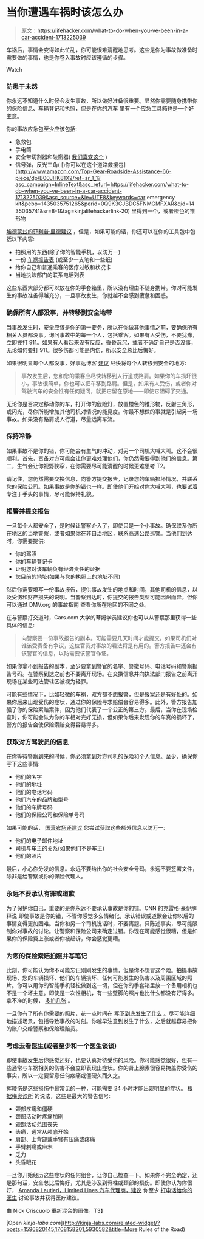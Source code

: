 # 当你遭遇车祸时该怎么办

> 原文：<https://lifehacker.com/what-to-do-when-you-ve-been-in-a-car-accident-1713225039>

车祸后，事情会变得如此忙乱，你可能很难清醒地思考。这些是你为事故做准备时需要做的事情，也是你卷入事故时应该遵循的步骤。

Watch

### **防患于未然**

你永远不知道什么时候会发生事故，所以做好准备很重要。显然你需要随身携带你的保险信息、车辆登记和执照，但是在你的汽车 里有一个应急工具箱也是一个好主意。

你的事故应急包至少应该包括:

*   急救包
*   手电筒
*   安全带切割器和破窗器( [我们喜欢这个](http://www.amazon.com/Seatbelt-Breaker-Emergency-Escape-Tool/dp/B002AMAXNA/ref=sr_1_1?asc_campaign=InlineText&asc_refurl=https://lifehacker.com/what-to-do-when-you-ve-been-in-a-car-accident-1713225039&asc_source=&ie=UTF8&keywords=seat+belt+cutter&qid=1378476567&rawdata=[r|http://www.google.com/url?q=http%3A%2F%2Flifehacker.com%2F30-essential-things-you-should-keep-in-your-car-1263514115&sa=D&sntz=1&usg=AFQjCNHjsn8p7NW0PRyNkQFjcbkDFN5xlg[t|link[p|1263514115[a|B002AMAXNA[au|5716558504134073306&sr=8-1&tag=kinjalifehackerlink-20) )
*   信号弹，反光三角( [)你可以在这个道路救援包](http://www.amazon.com/Top-Gear-Roadside-Assistance-66-piece/dp/B00JHK81X2/ref=sr_1_1?asc_campaign=InlineText&asc_refurl=https://lifehacker.com/what-to-do-when-you-ve-been-in-a-car-accident-1713225039&asc_source=&ie=UTF8&keywords=car emergency kit&pebp=1435035751265&perid=0Q9K3CJBDC5FNMGMFXAR&qid=1435035741&sr=8-1&tag=kinjalifehackerlink-20) 里得到一个，或者橙色的锥形物

[埃德蒙兹的菲利普·里德建议](http://www.edmunds.com/car-safety/what-to-do-after-a-car-accident.html) ，但是，如果可能的话，你还可以在你的工具包中包括以下内容:

*   拍照用的东西(除了你的智能手机，以防万一)
*   一份 [车祸报告表](http://www.thebggroup.com/pdfs/AutomobileAccidentReportForm.pdf) (或至少一支笔和一些纸)
*   给你自己和普通乘客的医疗过敏和状况卡
*   当地执法部门的联系电话列表

这些东西大部分都可以放在你的手套箱里，所以没有理由不随身携带。你对可能发生的事故准备得越充分，一旦事故发生，你就越不会感到疲惫和困惑。

### **确保所有人都没事，并转移到安全地带**

当事故发生时，安全应该是你的第一要务，所以在你做其他事情之前，要确保所有相关人员都没事。询问事故中的每一个人，包括乘客。如果有人受伤，不要犹豫，立即拨打 911。如果有人看起来没有反应，昏昏沉沉，或者不确定自己是否没事，无论如何要打 911。很多伤都可能是内伤，所以安全总比后悔好。

如果很明显每个人都没事，好事达博客 [建议](https://www.allstate.com/tools-and-resources/car-insurance/in-case-of-a-car-accident.aspx) 尽快将每个人转移到安全的地方:

> 事故发生后，您和您的乘客应尽快转移到人行道或路肩。如果你的车损坏很小，事故很简单，你也可以把车移到路肩。但是，如果有人受伤，或者你对驾驶汽车的安全性有任何疑问，就把它留在原地——即使它阻碍了交通。

无论你是否决定移动你的车，打开你的危险灯，放置橙色的锥形物，反射三角形，或闪光，尽你所能增加其他司机对情况的能见度。你最不想做的事就是引起另一场事故。如果没有路肩或人行道，尽量远离车流。

### 保持冷静

如果事故不是你的错，你可能会有生气的冲动，对另一个司机大喊大叫。这不会很顺利。首先，责备对方可能会让你更难处理他们，你仍然需要得到他们的信息。第二，生气会让你视野狭窄，在你需要尽可能清醒的时候更难思考 T2。

请记住，您仍然需要交换信息，向警方提交报告，记录您的车辆损坏情况，并联系您的保险公司。如果事故是你的错也一样。即使他们开始对你大喊大叫，也要试着专注于手头的事情，尽可能保持礼貌。

### **报警并提交报告**

一旦每个人都安全了，是时候让警察介入了，即使只是一个小事故。确保联系你所在地区的当地警察，或者如果你在非自治地区，联系高速公路巡警。当他们到达时，你需要提供:

*   你的驾照
*   你的车辆登记卡
*   证明您对该车辆负有经济责任的证据
*   您目前的地址(如果与您的执照上的地址不同)

然后你需要填写一份事故报告，提供事故发生的地点和时间，其他司机的信息，以及受伤和财产损失的说明。当警察到达时，你提交的报告类型可能因州而异，但你可以通过 DMV.org 的事故指南 查看你所在地区的不同之处。

在与警察打交道时，Cars.com 大学的蒂姆学员建议你也可以从警察那里获得一些具体的信息:

> 向警察要一份事故报告的副本。可能需要几天时间才能提交。如果司机们对谁该受责备有争议，这位官员对事故的看法将是有用的。警方报告中还会有该警官的信息，以防需要该警官作证。

如果你拿不到报告的副本，至少要拿到警官的名字、警徽号码、电话号码和警察报告号码。在警察到达之前也不要离开现场。在交换信息并向执法部门报告之前离开现场在某些司法管辖区被视为轻罪。

可能有些情况下，比如轻微的车祸，双方都不想报警，但是报案还是有好处的。如果你后来出现受伤的症状，通过你的保险寻求赔偿会容易得多。此外，警方报告加强了你的保险索赔案件，因为他们代表了一个公正的第三方。最后，当你在现场检查时，你可能会认为你的车相对完好无损，但如果你后来发现你的车真的损坏了，警方的报告会使保险索赔变得容易得多。

### **获取对方驾驶员的信息**

在你等待警察到来的时候，你必须拿到对方司机的保险和个人信息。至少，确保你写下这些事情:

*   他们的名字
*   他们的地址
*   他们的电话号码
*   他们汽车的品牌和型号
*   他们的车牌号码
*   他们的保险公司和保险单号码

如果可能的话， [国营农场还建议](https://www.statefarm.com/claims/resources/auto/what-to-do-after-auto-accident) 您尝试获取这些额外信息以防万一:

*   他们的电子邮件地址
*   司机与车主的关系(如果他们不是车主)
*   他们的照片

最后，小心你分发的信息。永远不要给出你的社会安全号码，永远不要签署文件，除非是给警察或你的保险代理人。

### **永远不要承认有罪或道歉**

为了保护你自己，重要的是你永远不要承认事故是你的错。CNN 的克雷格·豪伊解释说 即使事故是你的错，不管你感觉多么情绪化，承认错误或道歉会让你以后的事情变得更加困难。当你和另一个司机说话时，不要离题。只陈述事实，尽可能限制你对事故的讨论。让警察和保险公司来确定过错。你现在可能感觉很糟，但是如果你的保险费上涨或者你被起诉，你会感觉更糟。

### **为您的保险索赔拍照并写笔记**

此刻，你可能认为你不可能忘记刚刚发生的事情，但是你不想冒这个险。拍摄事故现场、您的车辆损坏、他们的车辆损坏、任何可能发生的伤害以及周围区域的照片。你可以用你的智能手机轻松做到这一切，但在你的手套箱里放一个备用相机也不是一个坏主意。即使是一次性相机，有一些蹩脚的照片也比什么都没有好得多。拿不准的时候， [多拍几张](http://lifehacker.com/car-accident-checklist-lessens-post-accident-stress-5284969) 。

一旦你有了所有你需要的照片，花一点时间在 [写下到底发生了什么](https://lifehacker.com/how-to-prepare-for-a-car-accident-before-it-happens-1209722913) 。尽可能详细地描述场景，包括导致事故的时刻。你越早注意到发生了什么，之后就越容易把你的账户交给警察和保险理赔员。

### **考虑去看医生(或者至少和一个医生谈谈)**

即使事故发生后你感觉还好，也要认真对待受伤的风险。你可能感觉很好，但有一些通常与车祸相关的伤害不会立即表现出症状。你的肾上腺素很容易掩盖你受伤的事实，所以一定要留意任何疼痛或僵硬久而久之。

挥鞭伤是这些损伤中最常见的一种，可能需要 24 小时才能出现明显的症状。 [根据梅奥诊所](http://www.mayoclinic.org/diseases-conditions/whiplash/basics/symptoms/con-20033090) 的说法，这些是最大的警告信号:

*   颈部疼痛和僵硬
*   颈部活动时疼痛加剧
*   颈部活动范围丧失
*   头痛，通常从颅底开始
*   肩部、上背部或手臂有压痛或疼痛
*   手臂刺痛或麻木
*   乏力
*   头昏眼花

一旦你开始经历这些症状的任何组合，让你自己检查一下。如果你不完全确定，还是那句话，安全总比后悔好，尤其是涉及到脊柱或颈部的损伤。即使你认为你很好， [Amanda Lautieri，Limited Lines 汽车代理商，建议](http://www.dmv.org/insurance/evaluating-personal-injury-in-auto-accidents.php) 你至少 [打电话给你的医生](https://lifehacker.com/how-can-i-find-a-good-doctor-5959213) 讨论事故并获得医疗建议。

由 Nick Criscuolo 重新混合的图像。T3】

[Open *kinja-labs.com*](http://kinja-labs.com/related-widget/?posts=1596820145,1708158201,5930582&title=More Rules of the Road)
